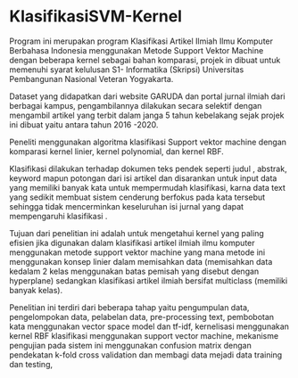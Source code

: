 # KlasifikasiSVM-Kernel
Program ini merupakan program Klasifikasi Artikel Ilmiah Ilmu Komputer Berbahasa Indonesia  menggunakan Metode Support Vektor Machine dengan beberapa kernel sebagai bahan komparasi, projek in dibuat untuk memenuhi syarat kelulusan S1- Informatika (Skripsi) Universitas Pembangunan Nasional Veteran Yogyakarta.

Dataset yang didapatkan dari website GARUDA dan portal jurnal ilmiah dari berbagai kampus, pengambilannya dilakukan secara selektif dengan mengambil artikel yang terbit dalam janga 5 tahun kebelakang sejak projek ini dibuat yaitu antara tahun 2016 -2020.

Peneliti menggunakan algoritma klasifikasi Support vektor machine dengan komparasi kernel linier, kernel polynomial, dan kernel RBF.

Klasifikasi dilakukan terhadap dokumen teks pendek seperti judul , abstrak, keyword mapun potongan dari isi artikel  dan disarankan untuk input data yang memiliki banyak kata untuk mempermudah klasifikasi, karna data text yang sedikit membuat sistem cenderung berfokus pada kata tersebut sehingga tidak mencerminkan keseluruhan isi jurnal yang dapat mempengaruhi klasifikasi . 

Tujuan dari penelitian ini adalah untuk mengetahui kernel yang paling efisien jika digunakan dalam klasifikasi artikel ilmiah ilmu komputer menggunakan metode support vektor machine yang  mana metode ini menggunakan konsep linier dalam memisahkan data (memisahkan data kedalam 2 kelas menggunakan batas pemisah yang disebut dengan hyperplane) sedangkan klasifikasi artikel ilmiah bersifat multiclass (memiliki banyak kelas).

Penelitian ini terdiri dari beberapa tahap yaitu pengumpulan data, pengelompokan data, pelabelan data, pre-processing text, pembobotan kata menggunakan vector space model dan tf-idf, kernelisasi menggunakan kernel RBF  klasifikasi menggunakan support vector machine, mekanisme pengujian pada sistem ini menggunakan confusion matrix dengan pendekatan k-fold cross validation dan membagi data mejadi data training dan testing,
